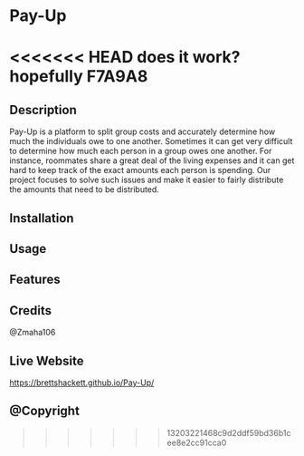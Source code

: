 # Pay-Up
<<<<<<< HEAD
does it work?
hopefully
F7A9A8
=======

## Description

Pay-Up is a platform to split group costs and accurately determine how much the individuals owe to one another. 
Sometimes it can get very difficult to determine how much each person in a group owes one another. For instance, roommates share a great deal of the living expenses and it can get hard to keep track of the exact amounts each person is spending. Our project focuses to solve such issues and make it easier to fairly distribute the amounts that need to be distributed. 

## Installation 

## Usage

## Features

## Credits

@Zmaha106

## Live Website

https://brettshackett.github.io/Pay-Up/

## @Copyright
>>>>>>> 13203221468c9d2ddf59bd36b1cee8e2cc91cca0
